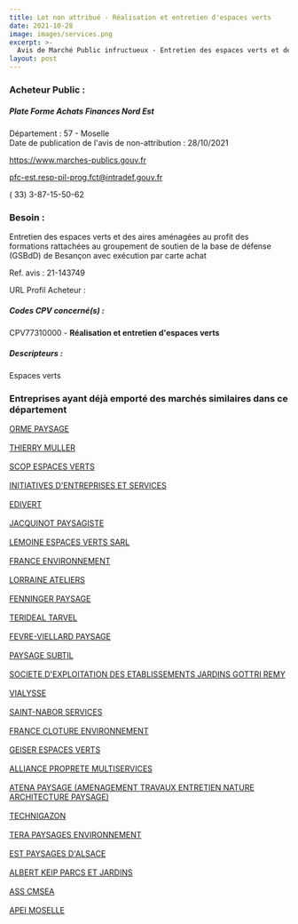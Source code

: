```yaml
---
title: Lot non attribué - Réalisation et entretien d'espaces verts
date: 2021-10-28
image: images/services.png
excerpt: >-
  Avis de Marché Public infructueux - Entretien des espaces verts et des aires aménagées au profit des formations rattachées au groupement de soutien de la base de défense (GSBdD) de Besançon avec exécution par carte achat
layout: post
---
```


### Acheteur Public :
##### Plate Forme Achats Finances Nord Est
Département : 57 - Moselle<br/>
Date de publication de l'avis de non-attribution : 28/10/2021


https://www.marches-publics.gouv.fr

pfc-est.resp-pil-prog.fct@intradef.gouv.fr

( 33) 3-87-15-50-62
### Besoin :

Entretien des espaces verts et des aires aménagées au profit des formations rattachées au groupement de soutien de la base de défense (GSBdD) de Besançon avec exécution par carte achat

Ref. avis : 21-143749

URL Profil Acheteur : 

##### Codes CPV concerné(s) :
CPV77310000 - **Réalisation et entretien d'espaces verts** <br/>

##### Descripteurs :
Espaces verts <br/>

### Entreprises ayant déjà emporté des marchés similaires dans ce département
<a href="/entreprise-545/siren-314188004">ORME PAYSAGE</a><br/><br/>
<a href="/entreprise-546/siren-320048192">THIERRY MULLER</a><br/><br/>
<a href="/entreprise-547/siren-327408191">SCOP ESPACES VERTS</a><br/><br/>
<a href="/entreprise-548/siren-332426246">INITIATIVES D'ENTREPRISES ET SERVICES</a><br/><br/>
<a href="/entreprise-548/siren-336580246">EDIVERT</a><br/><br/>
<a href="/entreprise-553/siren-385018866">JACQUINOT PAYSAGISTE</a><br/><br/>
<a href="/entreprise-553/siren-385201348">LEMOINE ESPACES VERTS SARL</a><br/><br/>
<a href="/entreprise-554/siren-393374061">FRANCE ENVIRONNEMENT</a><br/><br/>
<a href="/entreprise-556/siren-403168016">LORRAINE ATELIERS</a><br/><br/>
<a href="/entreprise-556/siren-404339541">FENNINGER PAYSAGE</a><br/><br/>
<a href="/entreprise-556/siren-410344923">TERIDEAL TARVEL</a><br/><br/>
<a href="/entreprise-559/siren-429698129">FEVRE-VIELLARD PAYSAGE</a><br/><br/>
<a href="/entreprise-559/siren-431230432">PAYSAGE SUBTIL</a><br/><br/>
<a href="/entreprise-560/siren-434909362">SOCIETE D'EXPLOITATION DES ETABLISSEMENTS JARDINS GOTTRI REMY</a><br/><br/>
<a href="/entreprise-561/siren-438548034">VIALYSSE</a><br/><br/>
<a href="/entreprise-561/siren-440259695">SAINT-NABOR SERVICES</a><br/><br/>
<a href="/entreprise-564/siren-480449545">FRANCE CLOTURE ENVIRONNEMENT</a><br/><br/>
<a href="/entreprise-564/siren-481930535">GEISER ESPACES VERTS</a><br/><br/>
<a href="/entreprise-567/siren-499836476">ALLIANCE PROPRETE MULTISERVICES</a><br/><br/>
<a href="/entreprise-568/siren-502752264">ATENA PAYSAGE (AMENAGEMENT TRAVAUX ENTRETIEN NATURE ARCHITECTURE PAYSAGE)</a><br/><br/>
<a href="/entreprise-569/siren-509256434">TECHNIGAZON</a><br/><br/>
<a href="/entreprise-571/siren-528920564">TERA PAYSAGES ENVIRONNEMENT</a><br/><br/>
<a href="/entreprise-572/siren-539568618">EST PAYSAGES D'ALSACE</a><br/><br/>
<a href="/entreprise-573/siren-657380481">ALBERT KEIP PARCS ET JARDINS</a><br/><br/>
<a href="/entreprise-574/siren-775618689">ASS CMSEA</a><br/><br/>
<a href="/entreprise-574/siren-775619596">APEI MOSELLE</a><br/><br/>
